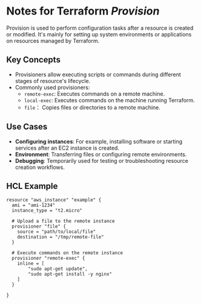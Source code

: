 # Notes for Terraform _Provision_

Provision is used to perform configuration tasks after a resource is created or modified. It's mainly for setting up
system environments or applications on resources managed by Terraform.

## Key Concepts

- Provisioners allow executing scripts or commands during different stages of resource's lifecycle.
- Commonly used provisioners:
    - `remote-exec`: Executes commands on a remote machine.
    - `local-exec`: Executes commands on the machine running Terraform.
    - `file`： Copies files or directories to a remote machine.

## Use Cases

- **Configuring instances**: For example, installing software or starting services after an EC2 instance is created.
- **Environment**: Transferring files or configuring remote environments.
- **Debugging**: Temporarily used for testing or troubleshooting resource creation workflows.

## HCL Example

```hcl
resource "aws_instance" "example" {
  ami = "ami-1234"
  instance_type = "t2.micro"
  
  # Upload a file to the remote instance 
  provisioner "file" {
    source = "path/to/local/file"
    destination = "/tmp/remote-file"
  }
  
  # Execute commands on the remote instance 
  provisioner "remote-exec" {
    inline = [
        "sudo apt-get update",
        "sudo apt-get install -y nginx"
    ]
  }
  
}
```